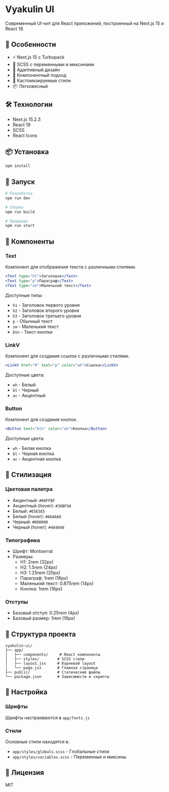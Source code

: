 # Vyakulin UI

Современный UI-кит для React приложений, построенный на Next.js 15 и React 19.

## 🚀 Особенности

- ⚡️ Next.js 15 с Turbopack
- 🎨 SCSS с переменными и миксинами
- 📱 Адаптивный дизайн
- 🎯 Компонентный подход
- 🎨 Кастомизируемые стили
- 📦 Легковесный

## 🛠 Технологии

- Next.js 15.2.3
- React 19
- SCSS
- React Icons

## 📦 Установка

```bash
npm install
```

## 🚀 Запуск

```bash
# Разработка
npm run dev

# Сборка
npm run build

# Продакшн
npm run start
```

## 🎨 Компоненты

### Text
Компонент для отображения текста с различными стилями.

```jsx
<Text type="h1">Заголовок</Text>
<Text type="p">Параграф</Text>
<Text type="sm">Маленький текст</Text>
```

Доступные типы:
- `h1` - Заголовок первого уровня
- `h2` - Заголовок второго уровня
- `h3` - Заголовок третьего уровня
- `p` - Обычный текст
- `sm` - Маленький текст
- `btn` - Текст кнопки

### LinkV
Компонент для создания ссылок с различными стилями.

```jsx
<LinkV href="#" text="p" color="wh">Ссылка</LinkV>
```

Доступные цвета:
- `wh` - Белый
- `bl` - Черный
- `ac` - Акцентный

### Button
Компонент для создания кнопок.

```jsx
<Button text="btn" color="wh">Кнопка</Button>
```

Доступные цвета:
- `wh` - Белая кнопка
- `bl` - Черная кнопка
- `ac` - Акцентная кнопка

## 🎨 Стилизация

### Цветовая палитра

- Акцентный: `#00FFBF`
- Акцентный (hover): `#30BF9A`
- Белый: `#E5E5E5`
- Белый (hover): `#A6A6A6`
- Черный: `#000000`
- Черный (hover): `#404040`

### Типографика

- Шрифт: Montserrat
- Размеры:
  - H1: 2rem (32px)
  - H2: 1.5rem (24px)
  - H3: 1.25rem (20px)
  - Параграф: 1rem (16px)
  - Маленький текст: 0.875rem (14px)
  - Кнопка: 1rem (16px)

### Отступы

- Базовый отступ: 0.25rem (4px)
- Базовый размер: 1rem (16px)

## 📁 Структура проекта

```
vyakulin-ui/
├── app/
│   ├── components/     # React компоненты
│   ├── styles/        # SCSS стили
│   ├── layout.jsx     # Корневой layout
│   └── page.jsx       # Главная страница
├── public/            # Статические файлы
└── package.json       # Зависимости и скрипты
```

## 🔧 Настройка

### Шрифты
Шрифты настраиваются в `app/fonts.js`

### Стили
Основные стили находятся в:
- `app/styles/globals.scss` - Глобальные стили
- `app/styles/variables.scss` - Переменные и миксины

## 📝 Лицензия

MIT 